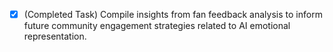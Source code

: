- [x] (Completed Task) Compile insights from fan feedback analysis to inform future community engagement strategies related to AI emotional representation.